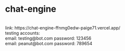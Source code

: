 # chat-engine
 <br />
 link: https://chat-engine-ffnmg0edw-paige71.vercel.app/
 <br />
 testing accounts:
 <br />
 email: testing@bot.com
 password: 123456
 <br />
 email: peanut@bot.com
 password: 789654
